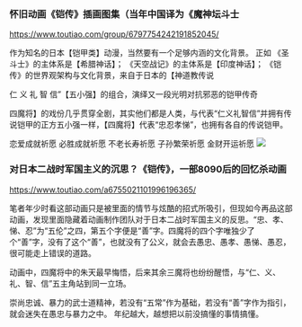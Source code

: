 ### 怀旧动画《铠传》插画图集（当年中国译为《魔神坛斗士
https://www.toutiao.com/group/6797754242191852045/

作为知名的日本【铠甲类】动漫，当然要有一个足够内涵的文化背景。 正如 《圣斗士》的主体系是【希腊神话】； 《天空战记》的主体系是【印度神话】； 《铠传》的世界观架构与文化背景，来自于日本的【神道教传说

仁 义 礼 智 信”【五小强】的组合，演绎又一段光明对抗邪恶的铠甲传奇

四魔将】的戏份几乎贯穿全剧，其实他们都是人类，与代表“仁义礼智信”并拥有传说铠甲的正方五小强一样，【四魔将】代表“忠忍孝悌”，也拥有各自的传说铠甲。

恋爱成就祈愿
必胜成就祈愿
不老长寿祈愿
子孙繁荣祈愿
金财开运祈愿
![](https://p1-tt.byteimg.com/origin/pgc-image/74ab226d842f41f5b974f15b80d1f14e)

### 对日本二战时军国主义的沉思？《铠传》，一部8090后的回忆杀动画
https://www.toutiao.com/a6755021101996196365/

笔者年少时看这部动画只是被里面的情节与炫酷的招式所吸引，但现如今再品这部动画，发现里面隐藏着动画制作团队对于日本二战时军国主义的反思。“忠、孝、悌、忍”为“五伦”之四，第五个字便是“善”字。四魔将的四个字唯独少了个“善”字，没有了这个“善”，也就没有了公义，就会去愚忠、愚孝、愚悌、愚忍，很可能走上错误的道路。

动画中，四魔将中的朱天最早悔悟，后来其余三魔将也纷纷醒悟，与“仁、义、礼、智、信”五主角站到同一立场。

崇尚忠诚、暴力的武士道精神，若没有“五常”作为基础，若没有“善”字作为指引，就会迷失在愚忠与暴力之中。
年纪越大，越想把以前没搞懂的事情搞懂。

